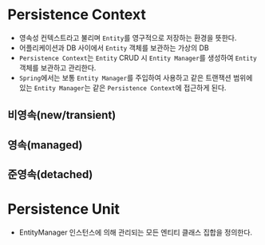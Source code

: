 # Persistence Context
- 영속성 컨텍스트라고 불리며 ```Entity```를 영구적으로 저장하는 환경을 뜻한다.
- 어플리케이션과 DB 사이에서 ```Entity``` 객체를 보관하는 가상의 DB
- ```Persistence Context```는 ```Entity``` CRUD 시 ```Entity Manager```를 생성하여 ```Entity```객체를 보관하고 관리한다.
- ```Spring```에서는 보통 ```Entity Manager```를 주입하여 사용하고 같은 트랜잭션 범위에 있는 ```Entity Manager```는 같은 ```Persistence Context```에 접근하게 된다.

## 비영속(new/transient)

## 영속(managed)

## 준영속(detached)

# Persistence Unit
- EntityManager 인스턴스에 의해 관리되는 모든 엔티티 클래스 집합을 정의한다.